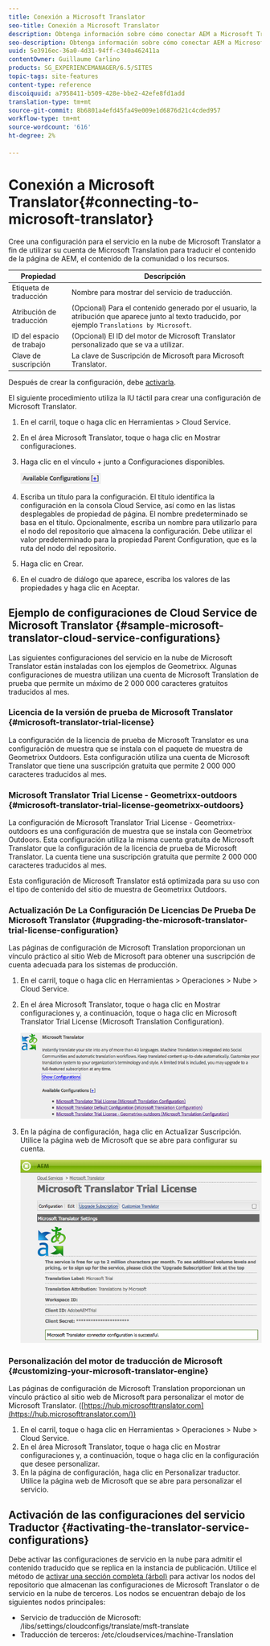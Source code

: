 ```yaml
---
title: Conexión a Microsoft Translator
seo-title: Conexión a Microsoft Translator
description: Obtenga información sobre cómo conectar AEM a Microsoft Translator.
seo-description: Obtenga información sobre cómo conectar AEM a Microsoft Translator.
uuid: 5e3916ec-36a0-4d31-94ff-c340a462411a
contentOwner: Guillaume Carlino
products: SG_EXPERIENCEMANAGER/6.5/SITES
topic-tags: site-features
content-type: reference
discoiquuid: a7958411-b509-428e-bbe2-42efe8fd1add
translation-type: tm+mt
source-git-commit: 8b6801a4efd45fa49e009e1d6876d21c4cded957
workflow-type: tm+mt
source-wordcount: '616'
ht-degree: 2%

---
```



# Conexión a Microsoft Translator{#connecting-to-microsoft-translator}

Cree una configuración para el servicio en la nube de Microsoft Translator a fin de utilizar su cuenta de Microsoft Translation para traducir el contenido de la página de AEM, el contenido de la comunidad o los recursos.

| Propiedad | Descripción |
|---|---|
| Etiqueta de traducción | Nombre para mostrar del servicio de traducción. |
| Atribución de traducción | (Opcional) Para el contenido generado por el usuario, la atribución que aparece junto al texto traducido, por ejemplo `Translations by Microsoft`. |
| ID del espacio de trabajo | (Opcional) El ID del motor de Microsoft Translator personalizado que se va a utilizar. |
| Clave de suscripción | La clave de Suscripción de Microsoft para Microsoft Translator. |

Después de crear la configuración, debe [activarla](/help/sites-administering/tc-msconf.md#activating-the-translator-service-configurations).

El siguiente procedimiento utiliza la IU táctil para crear una configuración de Microsoft Translator.

1. En el carril, toque o haga clic en Herramientas > Cloud Service.
1. En el área Microsoft Translator, toque o haga clic en Mostrar configuraciones.
1. Haga clic en el vínculo + junto a Configuraciones disponibles.

   ![chlimage_1-382](assets/chlimage_1-382.png)

1. Escriba un título para la configuración. El título identifica la configuración en la consola Cloud Service, así como en las listas desplegables de propiedad de página. El nombre predeterminado se basa en el título. Opcionalmente, escriba un nombre para utilizarlo para el nodo del repositorio que almacena la configuración. Debe utilizar el valor predeterminado para la propiedad Parent Configuration, que es la ruta del nodo del repositorio.
1. Haga clic en Crear.
1. En el cuadro de diálogo que aparece, escriba los valores de las propiedades y haga clic en Aceptar.

## Ejemplo de configuraciones de Cloud Service de Microsoft Translator {#sample-microsoft-translator-cloud-service-configurations}

Las siguientes configuraciones del servicio en la nube de Microsoft Translator están instaladas con los ejemplos de Geometrixx. Algunas configuraciones de muestra utilizan una cuenta de Microsoft Translation de prueba que permite un máximo de 2 000 000 caracteres gratuitos traducidos al mes.

### Licencia de la versión de prueba de Microsoft Translator {#microsoft-translator-trial-license}

La configuración de la licencia de prueba de Microsoft Translator es una configuración de muestra que se instala con el paquete de muestra de Geometrixx Outdoors. Esta configuración utiliza una cuenta de Microsoft Translator que tiene una suscripción gratuita que permite 2 000 000 caracteres traducidos al mes.

### Microsoft Translator Trial License - Geometrixx-outdoors {#microsoft-translator-trial-license-geometrixx-outdoors}

La configuración de Microsoft Translator Trial License - Geometrixx-outdoors es una configuración de muestra que se instala con Geometrixx Outdoors. Esta configuración utiliza la misma cuenta gratuita de Microsoft Translator que la configuración de la licencia de prueba de Microsoft Translator. La cuenta tiene una suscripción gratuita que permite 2 000 000 caracteres traducidos al mes.

Esta configuración de Microsoft Translator está optimizada para su uso con el tipo de contenido del sitio de muestra de Geometrixx Outdoors.

### Actualización De La Configuración De Licencias De Prueba De Microsoft Translator {#upgrading-the-microsoft-translator-trial-license-configuration}

Las páginas de configuración de Microsoft Translation proporcionan un vínculo práctico al sitio Web de Microsoft para obtener una suscripción de cuenta adecuada para los sistemas de producción.

1. En el carril, toque o haga clic en Herramientas > Operaciones > Nube > Cloud Service.
1. En el área Microsoft Translator, toque o haga clic en Mostrar configuraciones y, a continuación, toque o haga clic en Microsoft Translator Trial License (Microsoft Translation Configuration).

   ![chlimage_1-383](assets/chlimage_1-383.png)

1. En la página de configuración, haga clic en Actualizar Suscripción. Utilice la página web de Microsoft que se abre para configurar su cuenta.

   ![chlimage_1-384](assets/chlimage_1-384.png)

### Personalización del motor de traducción de Microsoft {#customizing-your-microsoft-translator-engine}

Las páginas de configuración de Microsoft Translation proporcionan un vínculo práctico al sitio web de Microsoft para personalizar el motor de Microsoft Translator. ([https://hub.microsofttranslator.com](https://hub.microsofttranslator.com/))

1. En el carril, toque o haga clic en Herramientas > Operaciones > Nube > Cloud Service.
1. En el área Microsoft Translator, toque o haga clic en Mostrar configuraciones y, a continuación, toque o haga clic en la configuración que desee personalizar.
1. En la página de configuración, haga clic en Personalizar traductor. Utilice la página web de Microsoft que se abre para personalizar el servicio.

## Activación de las configuraciones del servicio Traductor {#activating-the-translator-service-configurations}

Debe activar las configuraciones de servicio en la nube para admitir el contenido traducido que se replica en la instancia de publicación. Utilice el método de [activar una sección completa (árbol)](/help/sites-authoring/publishing-pages.md#publishing-and-unpublishing-a-tree) para activar los nodos del repositorio que almacenan las configuraciones de Microsoft Translator o de servicio en la nube de terceros. Los nodos se encuentran debajo de los siguientes nodos principales:

* Servicio de traducción de Microsoft: /libs/settings/cloudconfigs/translate/msft-translate
* Traducción de terceros: /etc/cloudservices/machine-Translation

